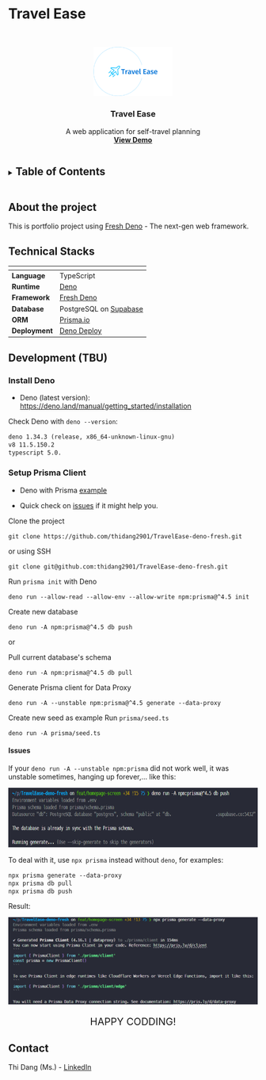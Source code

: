# Travel Ease

<!-- PROJECT LOGO -->
<br />
<p align="center">
  <a href="https://github.com/thidang2901/TravelEase-deno-fresh">
    <img src="https://raw.githubusercontent.com/thidang2901/TravelEase-deno-fresh/master/static/logo.svg" alt="Logo" width="160" height="auto">
  </a>
  <h3 align="center">Travel Ease</h3>
  <p align="center">
    A web application for self-travel planning
    <br />
    <a href="https://thidang2901-travel-app.deno.dev"><strong>View Demo</strong></a>
  </p>
</p>

<!-- TABLE OF CONTENTS -->
<details>
  <summary><h2 style="display: inline-block">Table of Contents</h2></summary>
  <ol>
    <li><a href="#about-the-project">About The Project</a></li>
    <li><a href="#getting-started">Technical Stacks</a></li>
    <li><a href="#getting-started">Getting Started</a>
      <ul>
        <li><a href="#prerequisites">Prerequisites</a></li>
        <li><a href="#development"> Development</a>
        </li>
      </ul>
    </li>
    <li><a href="#deployment">Deployment</a></li>
    <li><a href="#contact">Contact</a></li>
  </ol>
</details>

## About the project

This is portfolio project using [Fresh Deno](https://fresh.deno.dev) - The
next-gen web framework.

## Technical Stacks

| <!-- -->       | <!-- -->                                        |
| -------------- | ----------------------------------------------- |
| **Language**   | TypeScript                                      |
| **Runtime**    | [Deno](https://deno.com/runtime)                |
| **Framework**  | [Fresh Deno](https://fresh.deno.dev)            |
| **Database**   | PostgreSQL on [Supabase](https://supabase.com/) |
| **ORM**        | [Prisma.io](https://www.prisma.io/)             |
| **Deployment** | [Deno Deploy](https://deno.com/deploy)          |

## Development (TBU)

### Install Deno

- Deno (latest version): https://deno.land/manual/getting_started/installation

Check Deno with `deno --version`:

```
deno 1.34.3 (release, x86_64-unknown-linux-gnu)
v8 11.5.150.2
typescript 5.0.
```

### Setup Prisma Client

- Deno with Prisma
  [example](https://github.com/denoland/examples/tree/main/with-prisma)

- Quick check on [issues](#issues) if it might help you.

Clone the project

```
git clone https://github.com/thidang2901/TravelEase-deno-fresh.git
```

or using SSH

```
git clone git@github.com:thidang2901/TravelEase-deno-fresh.git
```

Run `prisma init` with Deno

```
deno run --allow-read --allow-env --allow-write npm:prisma@^4.5 init
```

Create new database

```
deno run -A npm:prisma@^4.5 db push
```

or

Pull current database's schema

```
deno run -A npm:prisma@^4.5 db pull
```

Generate Prisma client for Data Proxy

```
deno run -A --unstable npm:prisma@^4.5 generate --data-proxy
```

Create new seed as example Run `prisma/seed.ts`

```
deno run -A prisma/seed.ts
```

#### **Issues**

If your `deno run -A --unstable npm:prisma` did not work well, it was unstable
sometimes, hanging up forever,... like this:

<img src="./data/images/deno-prisma-issue.png" width="auto" height="120" alt="deno-prisma-issue">

To deal with it, use `npx prisma` instead without `deno`, for examples:

```
npx prisma generate --data-proxy
npx prisma db pull
npx prisma db push
```

Result:

<img src="./data/images/deno-prisma-success.png" width="690" height="auto" alt="deno-prisma-success">

<br/>

<p align="center" style="font-size:20px">
  HAPPY CODDING!
</p>

## Contact

Thi Dang (Ms.) - [LinkedIn](https://www.linkedin.com/in/thidang2901/)
